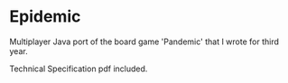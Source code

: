 Epidemic
========

Multiplayer Java port of the board game 'Pandemic' that I wrote for third year.

Technical Specification pdf included.
